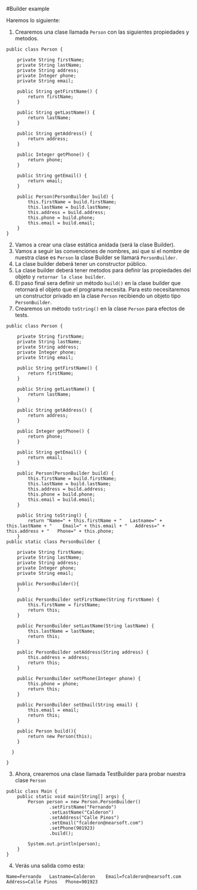 #Builder example

Haremos lo siguiente:

1. Crearemos una clase llamada `Person` con las siguientes propiedades y metodos.
```
public class Person {

    private String firstName;
    private String lastName;
    private String address;
    private Integer phone;
    private String email;

    public String getFirstName() {
        return firstName;
    }

    public String getLastName() {
        return lastName;
    }

    public String getAddress() {
        return address;
    }

    public Integer getPhone() {
        return phone;
    }

    public String getEmail() {
        return email;
    }

    public Person(PersonBuilder build) {
        this.firstName = build.firstName;
        this.lastName = build.lastName;
        this.address = build.address;
        this.phone = build.phone;
        this.email = build.email;
    }
}
```


2. Vamos a crear una clase estática anidada (será la clase Builder).
  1. Vamos a seguir las convenciones de nombres, asi que si el nombre de nuestra clase es `Person` la clase Builder se llamará `PersonBuilder`.
  2. La clase builder deberá tener un constructor público.
  3. La clase builder deberá tener metodos para definir las propiedades del objeto y `retornar la clase builder`.
  4. El paso final sera definir un método `build()` en la clase builder que retornará el objeto que el programa necesita. Para esto necesitaremos un constructor privado en la clase `Person` recibiendo un objeto tipo `PersonBuilder`.
  5. Crearemos un método `toString()` en la clase `Person` para efectos de tests.
```
public class Person {

    private String firstName;
    private String lastName;
    private String address;
    private Integer phone;
    private String email;

    public String getFirstName() {
        return firstName;
    }

    public String getLastName() {
        return lastName;
    }

    public String getAddress() {
        return address;
    }

    public Integer getPhone() {
        return phone;
    }

    public String getEmail() {
        return email;
    }

    public Person(PersonBuilder build) {
        this.firstName = build.firstName;
        this.lastName = build.lastName;
        this.address = build.address;
        this.phone = build.phone;
        this.email = build.email;
    }

    public String toString() {
        return "Name=" + this.firstName + "   Lastname=" + this.lastName + "    Email=" + this.email + "   Address=" + this.address + "   Phone=" + this.phone;
    }
public static class PersonBuilder {

    private String firstName;
    private String lastName;
    private String address;
    private Integer phone;
    private String email;

    public PersonBuilder(){
    }

    public PersonBuilder setFirstName(String firstName) {
        this.firstName = firstName;
        return this;
    }

    public PersonBuilder setLastName(String lastName) {
        this.lastName = lastName;
        return this;
    }

    public PersonBuilder setAddress(String address) {
        this.address = address;
        return this;
    }

    public PersonBuilder setPhone(Integer phone) {
        this.phone = phone;
        return this;
    }

    public PersonBuilder setEmail(String email) {
        this.email = email;
        return this;
    }

    public Person build(){
        return new Person(this);
    }

  }

}
```

3. Ahora, crearemos una clase llamada TestBuilder para probar nuestra clase `Person`

```
public class Main {
    public static void main(String[] args) {
        Person person = new Person.PersonBuilder()
                .setFirstName("Fernando")
                .setLastName("Calderon")
                .setAddress("Calle Pinos")
                .setEmail("fcalderon@nearsoft.com")
                .setPhone(901923)
                .build();

        System.out.println(person);
    }
}
```

4. Verás una salida como esta:

``` Name=Fernando   Lastname=Calderon    Email=fcalderon@nearsoft.com   Address=Calle Pinos   Phone=901923 ```

